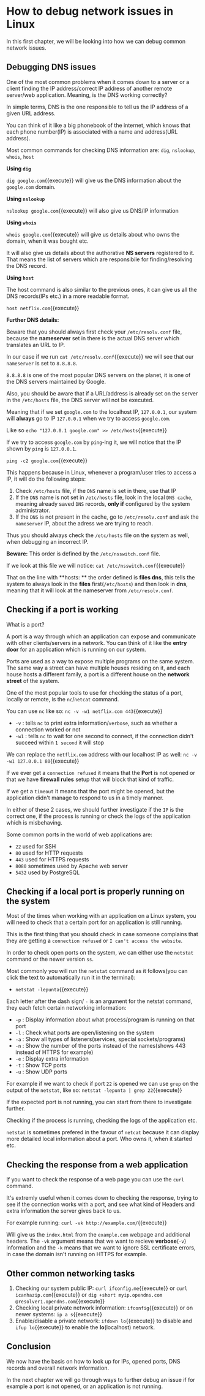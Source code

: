 # How to debug network issues in Linux

In this first chapter, we will be looking into how we can debug common network issues.


## Debugging DNS issues

One of the most common problems when it comes down to a server or a client finding the IP address/correct IP address of another remote server/web application. Meaning, is the DNS working correctly?

In simple terms, DNS is the one responsible to tell us the IP address of a given URL address.

You can think of it like a big phonebook of the internet, which knows that each phone number(IP) is associated with a name and address(URL address).

Most common commands for checking DNS information are: `dig`, `nslookup`, `whois`, `host`


**Using `dig`**

`dig google.com`{{execute}} will give us the DNS information about the `google.com` domain.


**Using `nslookup`**

`nslookup google.com`{{execute}} will also give us DNS/IP information


**Using `whois`**

`whois google.com`{{execute}} will give us details about who owns the domain, when it was bought etc.

It will also give us details about the authorative **NS servers** registered to it. That means the list of servers which are responsibile for finding/resolving the DNS record.

**Using `host`**

The host command is also similar to the previous ones, it can give us all the DNS records(IPs etc.) in a more readable format.

`host netflix.com`{{execute}}


**Further DNS details:**

Beware that you should always first check your `/etc/resolv.conf` file, because the **nameserver** set in there is the actual DNS server which translates an URL to IP.

In our case if we run `cat /etc/resolv.conf`{{execute}} we will see that our `nameserver` is set to `8.8.8.8`. 

`8.8.8.8` is one of the most popular DNS servers on the planet, it is one of the DNS servers maintained by Google.

Also, you should be aware that if a URL/address is already set on the server in the `/etc/hosts` file, the DNS server will not be executed.

Meaning that if we set `google.com` to the localhost IP, `127.0.0.1`, our system will **always** go to IP `127.0.0.1` when we try to access `google.com`.

Like so `echo "127.0.0.1 google.com" >> /etc/hosts`{{execute}}

If we try to access `google.com` by `ping`-ing it, we will notice that the IP shown by `ping` is `127.0.0.1`.

`ping -c2 google.com`{{execute}}

This happens because in Linux, whenever a program/user tries to access a IP, it will do the following steps:

1. Check `/etc/hosts` file, if the `DNS` name is set in there, use that IP
2. If the `DNS` name is not set in `/etc/hosts` file, look in the local `DNS cache`, meaning already saved `DNS` records, **only if** configured by the system administrator.
3. If the `DNS` is not present in the cache, go to `/etc/resolv.conf` and ask the `nameserver` IP, about the adress we are trying to reach.

Thus you should always check the `/etc/hosts` file on the system as well, when debugging an incorrect IP.


**Beware:** This order is defined by the `/etc/nsswitch.conf` file.

If we look at this file we will notice: `cat /etc/nsswitch.conf`{{execute}}

That on the line with **hosts: ** the order defined is **files dns**, this tells the system to always look in the **files** first(`/etc/hosts`) and then look in **dns**, meaning that it will look at the nameserver from `/etc/resolv.conf`.


## Checking if a port is working

What is a port?

A port is a way through which an application can expose and communicate with other clients/servers in a network. You can think of it like the **entry door** for an application which is running on our system.

Ports are used as a way to expose multiple programs on the same system. The same way a street can have multiple houses residing on it, and each house hosts a different family, a port is a different house on the **network street** of the system.

One of the most popular tools to use for checking the status of a port, locally or remote, is the `nc`/`netcat` command.

You can use `nc` like so: `nc -v -w1 netflix.com 443`{{execute}}

  - `-v` : tells `nc` to print extra information/`verbose`, such as whether a connection worked or not
  - `-w1` : tells `nc` to wait for one second to connect, if the connection didn't succeed within `1 second` it will stop

We can replace the `netflix.com` address with our localhost IP as well: `nc -v -w1 127.0.0.1 80`{{execute}}

If we ever get a `connection refused` it means that the **Port** is not opened or that we have **firewall rules** setup that will block that kind of traffic.

If we get a `timeout` it means that the port might be opened, but the application didn't manage to respond to us in a timely manner.

In either of these 2 cases, we should further investigate if the `IP` is the correct one, if the process is running or check the logs of the application which is misbehaving.

Some common ports in the world of web applications are:

  - `22` used for SSH
  - `80` used for HTTP requests
  - `443` used for HTTPS requests
  - `8080` sometimes used by Apache web server
  - `5432` used by PostgreSQL


## Checking if a local port is properly running on the system

Most of the times when working with an application on a Linux system, you will need to check that a certain port for an application is still running.

This is the first thing that you should check in case someone complains that they are getting a `connection refused` or `I can't access the website`.

In order to check open ports on the system, we can either use the `netstat` command or the newer version `ss`.

Most commonly you will run the `netstat` command as it follows(you can click the text to automatically run it in the terminal):

  - `netstat -lepunta`{{execute}}

Each letter after the dash sign/ `-` is an argument for the netstat command, they each fetch certain networking information:

  - `-p` : Display information about what process/program is running on that port
  - `-l` : Check what ports are open/listening on the system
  - `-a` : Show all types of listeners(services, special sockets/programs)
  - `-n` : Show the number of the ports instead of the names(shows 443 instead of HTTPS for example)
  - `-e` : Display extra information
  - `-t` : Show TCP ports
  - `-u` : Show UDP ports

For example if we want to check if port `22` is opened we can use `grep` on the output of the `netstat`, like so: `netstat -lepunta | grep 22`{{execute}}

If the expected port is not running, you can start from there to investigate further.

Checking if the process is running, checking the logs of the application etc.

`netstat` is sometimes prefered in the favour of `netcat` because it can display more detailed local information about a port. Who owns it, when it started etc.

## Checking the response from a web application

If you want to check the response of a web page you can use the `curl` command.

It's extremly useful when it comes down to checking the response, trying to see if the connection works with a port, and see what kind of Headers and extra information the server gives back to us.

For example running: `curl -vk http://example.com/`{{execute}}

Will give us the `index.html` from the `example.com` webpage and additional headers. The `-vk` argument means that we want to recieve **verbose**(`-v`) information and the `-k` means that we want to ignore SSL certificate errors, in case the domain isn't running on HTTPS for example.


## Other common networking tasks

1. Checking our system public IP: `curl ifconfig.me`{{execute}} or `curl icanhazip.com`{{execute}} or `dig +short myip.opendns.com @resolver1.opendns.com`{{execute}}
2. Checking local private network information: `ifconfig`{{execute}} or on newer systems: `ip a s`{{execute}}
3. Enable/disable a private network: `ifdown lo`{{execute}} to disable and `ifup lo`{{execute}} to enable the **lo**(localhost) network.

## Conclusion

We now have the basis on how to look up for IPs, opened ports, DNS records and overall network information.

In the next chapter we will go through ways to further debug an issue if for example a port is not opened, or an application is not running.

